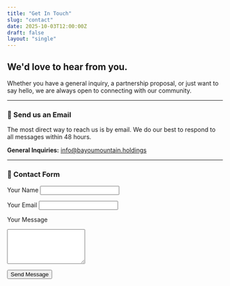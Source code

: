 ```yaml
---
title: "Get In Touch"
slug: "contact"
date: 2025-10-03T12:00:00Z
draft: false
layout: "single" 
---
```




## We'd love to hear from you.



Whether you have a general inquiry, a partnership proposal, or just want to say hello, we are always open to connecting with our community.



---



### 📧 Send us an Email



The most direct way to reach us is by email. We do our best to respond to all messages within 48 hours.



**General Inquiries:** [info@bayoumountain.holdings](mailto:info@bayoumountain.holdings)



---


### 📧 Contact Form

<form method="POST" action="/api/contact">

<label for="name">Your Name</label>
<input type="text" id="name" name="name" required>

<label for="email">Your Email</label>
<input type="email" id="email" name="email" required>

<label for="message">Your Message</label>
<textarea id="message" name="message" rows="5" required></textarea>

<button type="submit" id="submitButton">Send Message</button>

</form>


<!-- ### 📍 Other Details -->





